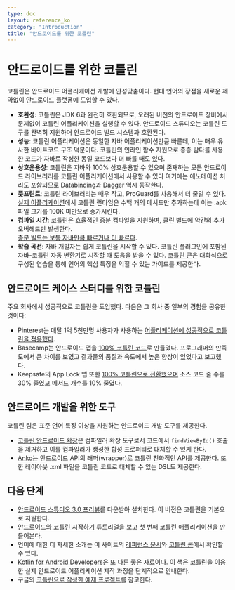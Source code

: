 ```yaml
---
type: doc
layout: reference_ko
category: "Introduction"
title: "안드로이드를 위한 코틀린"
---
```


# 안드로이드를 위한 코틀린

코틀린은 안드로이드 어플리케이션 개발에 안성맞춤이다. 현대 언어의 장점을 새로운 제약없이 안드로이드 플랫폼에 도입할 수 있다.

  * **호환성**: 코틀린은 JDK 6과 완전히 호환되므로, 오래된 버전의 안드로이드 장비에서 문제없이 코틀린 어플리케이션을 실행할 수 있다.
    안드로이드 스튜디오는 코틀린 도구를 완벽히 지원하며 안드로이드 빌드 시스템과 호환된다.
  * **성능**: 코틀린 어플리케이션은 동일한 자바 어플리케이션만큼 빠른데, 이는 매우 유사한 바이트코드 구조 덕분이다.
    코틀린의 인라인 함수 지원으로 종종 람다를 사용한 코드가 자바로 작성한 동일 코드보다 더 빠를 때도 있다.
  * **상호운용성**: 코틀린은 자바와 100% 상호운용할 수 있으며 존재하는 모든 안드로이드 라이브러리를 코틀린 어플리케이션에서 사용할 수 있다
    여기에는 애노테이션 처리도 포함되므로 Databinding과 Dagger 역시 동작한다.
  * **풋프린트**: 코틀린 라이브러리는 매우 작고, ProGuard를 사용해서 더 줄일 수 있다.
   [실제 어플리케이션](https://blog.gouline.net/kotlin-production-tales-62b56057dc8a)에서 코틀린 런타임은
   수백 개의 메서드만 추가하는데 이는 .apk 파일 크기를 100K 미만으로 증가시킨다.
  * **컴파일 시간**: 코틀린은 효율적인 증분 컴파일을 지원하며, 클린 빌드에 약간의 추가 오버헤드만 발생한다.  
    [증분 빌드는 보통 자바만큼 빠르거나 더 빠르다](https://medium.com/keepsafe-engineering/kotlin-vs-java-compilation-speed-e6c174b39b5d).
  * **학습 곡선**: 자바 개발자는 쉽게 코틀린을 시작할 수 있다. 코틀린 플러그인에 포함된 자바-코틀린 자동 변환기로 시작할 때 도움을 받을 수 있다.
   [코틀린 콘](/docs/tutorials/koans.html)은 대화식으로 구성된 연습을 통해 언어의 핵심 특징을 익힐 수 있는 가이드를 제공한다.

## 안드로이드 케이스 스터디를 위한 코틀린

주요 회사에서 성공적으로 코틀린을 도입했다. 다음은 그 회사 중 일부의 경험을 공유한 것이다:

  * Pinterest는 매달 1억 5천만명 사용자가 사용하는 [어플리케이션에 성공적으로 코틀린을 적용했다](https://www.youtube.com/watch?v=mDpnc45WwlI).
  * Basecamp는 안드로이드 앱을 [100% 코틀린 코드](https://m.signalvnoise.com/how-we-made-basecamp-3s-android-app-100-kotlin-35e4e1c0ef12)로 만들었다.
    프로그래머의 만족도에서 큰 차이를 보였고 결과물의 품질과 속도에서 높은 향상이 있었다고 보고했다.
  * Keepsafe의 App Lock 앱 또한 [100% 코틀린으로 전환했으며](https://medium.com/keepsafe-engineering/lessons-from-converting-an-app-to-100-kotlin-68984a05dcb6)
    소스 코드 줄 수를 30% 줄였고 메서드 개수를 10% 줄였다.

## 안드로이드 개발을 위한 도구

코틀린 팀은 표준 언어 특징 이상을 지원하는 안드로이드 개발 도구를 제공한다.

 * [코틀린 안드로이드 확장](/docs/tutorials/android-plugin.html)은 컴파일러 확장 도구로서
   코드에서 `findViewById()` 호출을 제거하고 이를 컴파일러가 생성한 합성 프로퍼티로 대체할 수 있게 한다.
 * [Anko](http://github.com/kotlin/anko)는 안드로이드 API의 래퍼(wrapper)로 코틀린 친화적인 API를 제공한다.
   또한 레이아웃 .xml 파일을 코틀린 코드로 대체할 수 있는 DSL도 제공한다.  

## 다음 단계

* [안드로이드 스튜디오 3.0 프리뷰](https://developer.android.com/studio/preview/index.html)를 다운받아 설치한다. 이 버전은 코틀린을 기본으로 지원한다.
* [안드로이드와 코틀린 시작하기](/docs/tutorials/kotlin-android.html) 튜토리얼을 보고 첫 번째 코틀린 애플리케이션을 만들어본다.
* 언어에 대한 더 자세한 소개는 이 사이트의 [레퍼런스 문서](index.html)와 [코틀린 콘](/docs/tutorials/koans.html)에서 확인할 수 있다.
* [Kotlin for Android Developers](https://leanpub.com/kotlin-for-android-developers)은 또 다른 좋은 자료이다.
 이 책은 코틀린을 이용한 실제 안드로이드 어플리케이션 제작 과정을 단계적으로 안내한다.
 * 구글의 [코틀린으로 작성한 예제 프로젝트](https://developer.android.com/samples/index.html?language=kotlin)를 참고한다.
